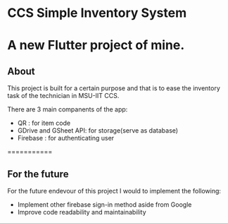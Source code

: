 # CCS Simple Inventory System

A new Flutter project of mine.
===========
## About

This project is built for a certain purpose and that is 
to ease the inventory task of the technician in MSU-IIT CCS.

There are 3 main companents of the app:
  - QR : for item code
  - GDrive and GSheet API: for storage(serve as database)
  - Firebase : for authenticating user

===========
## For the future
 
For the future endevour of this project I would to
implement the following:
  - Implement other firebase sign-in method aside from Google
  - Improve code readability and maintainability
